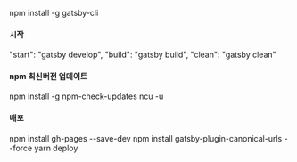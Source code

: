 npm install -g gatsby-cli

#### 시작

"start": "gatsby develop",
"build": "gatsby build",
"clean": "gatsby clean"

#### npm 최신버전 업데이트

npm install -g npm-check-updates
ncu -u

#### 배포

npm install gh-pages --save-dev
npm install gatsby-plugin-canonical-urls --force
yarn deploy
